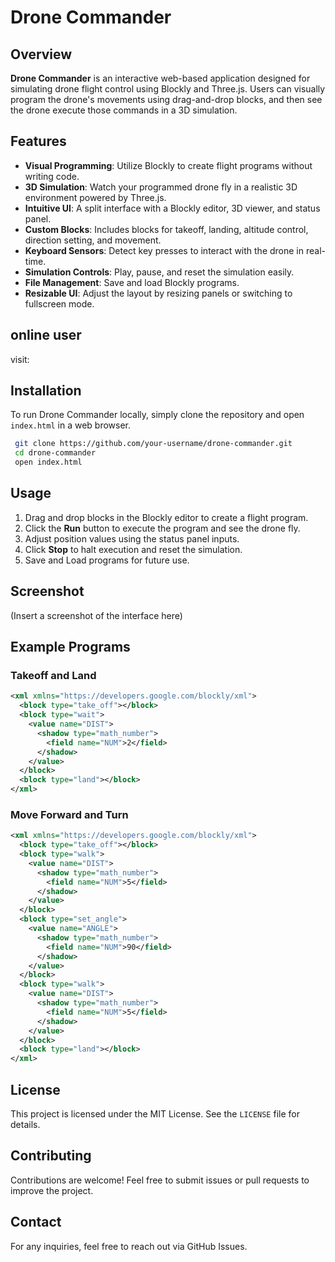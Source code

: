 # Drone Commander 

## Overview

**Drone Commander** is an interactive web-based application designed for simulating drone flight control using Blockly and Three.js. Users can visually program the drone's movements using drag-and-drop blocks, and then see the drone execute those commands in a 3D simulation.

## Features

- **Visual Programming**: Utilize Blockly to create flight programs without writing code.
- **3D Simulation**: Watch your programmed drone fly in a realistic 3D environment powered by Three.js.
- **Intuitive UI**: A split interface with a Blockly editor, 3D viewer, and status panel.
- **Custom Blocks**: Includes blocks for takeoff, landing, altitude control, direction setting, and movement.
- **Keyboard Sensors**: Detect key presses to interact with the drone in real-time.
- **Simulation Controls**: Play, pause, and reset the simulation easily.
- **File Management**: Save and load Blockly programs.
- **Resizable UI**: Adjust the layout by resizing panels or switching to fullscreen mode.

## online user

visit: 

## Installation

To run Drone Commander locally, simply clone the repository and open `index.html` in a web browser.

```sh
 git clone https://github.com/your-username/drone-commander.git
 cd drone-commander
 open index.html
```

## Usage

1. Drag and drop blocks in the Blockly editor to create a flight program.
2. Click the **Run** button to execute the program and see the drone fly.
3. Adjust position values using the status panel inputs.
4. Click **Stop** to halt execution and reset the simulation.
5. Save and Load programs for future use.

## Screenshot

(Insert a screenshot of the interface here)

## Example Programs

### Takeoff and Land

```xml
<xml xmlns="https://developers.google.com/blockly/xml">
  <block type="take_off"></block>
  <block type="wait">
    <value name="DIST">
      <shadow type="math_number">
        <field name="NUM">2</field>
      </shadow>
    </value>
  </block>
  <block type="land"></block>
</xml>
```

### Move Forward and Turn

```xml
<xml xmlns="https://developers.google.com/blockly/xml">
  <block type="take_off"></block>
  <block type="walk">
    <value name="DIST">
      <shadow type="math_number">
        <field name="NUM">5</field>
      </shadow>
    </value>
  </block>
  <block type="set_angle">
    <value name="ANGLE">
      <shadow type="math_number">
        <field name="NUM">90</field>
      </shadow>
    </value>
  </block>
  <block type="walk">
    <value name="DIST">
      <shadow type="math_number">
        <field name="NUM">5</field>
      </shadow>
    </value>
  </block>
  <block type="land"></block>
</xml>
```

## License

This project is licensed under the MIT License. See the `LICENSE` file for details.

## Contributing

Contributions are welcome! Feel free to submit issues or pull requests to improve the project.

## Contact

For any inquiries, feel free to reach out via GitHub Issues.


